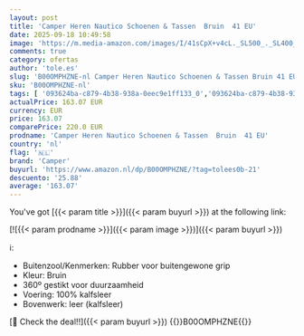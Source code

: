 ```yaml
---
layout: post
title: 'Camper Heren Nautico Schoenen & Tassen  Bruin  41 EU'
date: 2025-09-18 10:49:58
image: 'https://m.media-amazon.com/images/I/41sCpX+v4cL._SL500_._SL400_.jpg'
comments: true
category: ofertas
author: 'tole.es'
slug: 'B00OMPHZNE-nl Camper Heren Nautico Schoenen & Tassen Bruin 41 EU'
sku: 'B00OMPHZNE-nl'
tags: [ '093624ba-c879-4b38-938a-0eec9e1ff133_0','093624ba-c879-4b38-938a-0eec9e1ff133_3601','Arborist Merchandising Root','Heren boot- & zeilschoenen','Herenmode','Herenschoenen','Kleding, schoenen & sieraden','Kleding, schoenen en sieraden','New Arrivals','Self Service','Special Features Stores','camper','🇳🇱', ]
actualPrice: 163.07 EUR
currency: EUR
price: 163.07
comparePrice: 220.0 EUR
prodname: 'Camper Heren Nautico Schoenen & Tassen  Bruin  41 EU'
country: 'nl'
flag: '🇳🇱'
brand: 'Camper'
buyurl: 'https://www.amazon.nl/dp/B00OMPHZNE/?tag=tolees0b-21'
descuento: '25.88'
average: '163.07'
---
```


You've got [{{< param title >}}]({{< param buyurl >}}) at the following link:

[![{{< param prodname >}}]({{< param image >}})]({{< param buyurl >}})

ℹ️:

- Buitenzool/Kenmerken: Rubber voor buitengewone grip
- Kleur: Bruin
- 360º gestikt voor duurzaamheid
- Voering: 100% kalfsleer
- Bovenwerk: leer (kalfsleer)

[🛒 Check the deal!!]({{< param buyurl >}})
{{<world>}}B00OMPHZNE{{</world>}}
